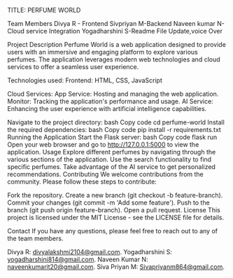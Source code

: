 TITLE: PERFUME WORLD

Team Members
Divya R - Frontend
Sivpriyan M-Backend
Naveen kumar N-Cloud service Integration
Yogadharshini S-Readme File Update,voice Over

Project Description
Perfume World is a web application designed to provide users with an immersive and engaging platform to explore various perfumes. The application leverages modern web technologies and cloud services to offer a seamless user experience.

Technologies used:
Frontend: HTML, CSS, JavaScript


Cloud Services:
App Service: Hosting and managing the web application.
Monitor: Tracking the application's performance and usage.
AI Service: Enhancing the user experience with artificial intelligence capabilities.


Navigate to the project directory:
bash
Copy code
cd perfume-world
Install the required dependencies:
bash
Copy code
pip install -r requirements.txt
Running the Application
Start the Flask server:
bash
Copy code
flask run
Open your web browser and go to http://127.0.0.1:5000 to view the application.
Usage
Explore different perfumes by navigating through the various sections of the application.
Use the search functionality to find specific perfumes.
Take advantage of the AI service to get personalized recommendations.
Contributing
We welcome contributions from the community. Please follow these steps to contribute:

Fork the repository.
Create a new branch (git checkout -b feature-branch).
Commit your changes (git commit -m 'Add some feature').
Push to the branch (git push origin feature-branch).
Open a pull request.
License
This project is licensed under the MIT License - see the LICENSE file for details.

Contact
If you have any questions, please feel free to reach out to any of the team members.

Divya R: divyalakshmi2104@gmail.com.
Yogadharshini S: yogadharshini814@gmail.com.
Naveen Kumar N: naveenkumarit20@gmail.com.
Siva Priyan M: Sivapriyanm864@gmail.com.
